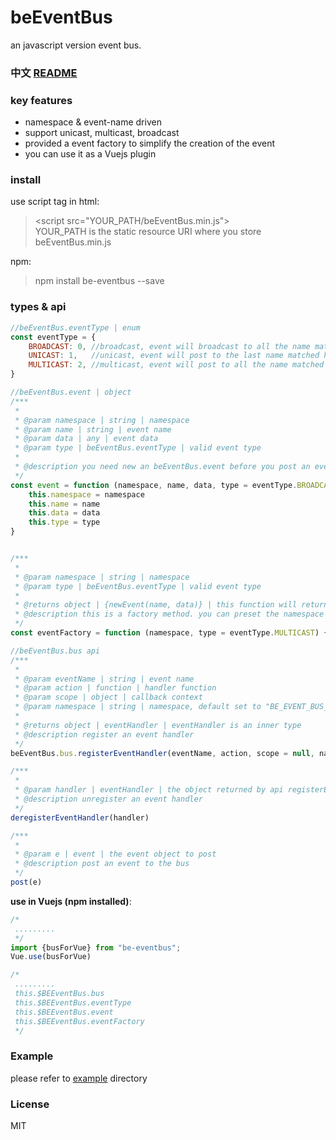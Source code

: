 # beEventBus
an javascript version event bus.  

### 中文 [README](https://github.com/AKACoder/beEventBus/blob/master/README_zh.md)

### key features  
- namespace & event-name driven  
- support unicast, multicast, broadcast  
- provided a event factory to simplify the creation of the event  
- you can use it as a Vuejs plugin  

### install  
use script tag in html:  
> \<script src="YOUR_PATH/beEventBus.min.js"></script>  
> YOUR_PATH is the static resource URI where you store beEventBus.min.js

npm:  
> npm install be-eventbus --save


### types & api  
```javascript
//beEventBus.eventType | enum
const eventType = {
    BROADCAST: 0, //broadcast, event will broadcast to all the name matched handler and ignore namespace
    UNICAST: 1,   //unicast, event will post to the last name matched handler under the namespace
    MULTICAST: 2, //multicast, event will post to all the name matched handler under the namespace
}

//beEventBus.event | object
/***
 * 
 * @param namespace | string | namespace
 * @param name | string | event name
 * @param data | any | event data
 * @param type | beEventBus.eventType | valid event type
 * 
 * @description you need new an beEventBus.event before you post an event to bus
 */
const event = function (namespace, name, data, type = eventType.BROADCAST){
    this.namespace = namespace
    this.name = name
    this.data = data
    this.type = type    
}


/***
 *
 * @param namespace | string | namespace
 * @param type | beEventBus.eventType | valid event type
 * 
 * @returns object | {newEvent(name, data)} | this function will return an object which has newEvent method that used to create new beEventBus.event
 * @description this is a factory method. you can preset the namespace and eventType, then the newEvent method of the return object will set this two parameter automatically
 */
const eventFactory = function (namespace, type = eventType.MULTICAST) {/*...*/}

//beEventBus.bus api
/***
 * 
 * @param eventName | string | event name
 * @param action | function | handler function
 * @param scope | object | callback context
 * @param namespace | string | namespace, default set to "BE_EVENT_BUS_DEFAULT_NAMESPACE"
 * 
 * @returns object | eventHandler | eventHandler is an inner type
 * @description register an event handler
 */
beEventBus.bus.registerEventHandler(eventName, action, scope = null, namespace = "BE_EVENT_BUS_DEFAULT_NAMESPACE")

/***
 *
 * @param handler | eventHandler | the object returned by api registerEventHandler
 * @description unregister an event handler
 */
deregisterEventHandler(handler)

/***
 * 
 * @param e | event | the event object to post  
 * @description post an event to the bus
 */
post(e)
```

**use in Vuejs (npm installed)**:
```javascript
/*
 .........
 */
import {busForVue} from "be-eventbus";
Vue.use(busForVue)

/*
 .........
 this.$BEEventBus.bus
 this.$BEEventBus.eventType
 this.$BEEventBus.event
 this.$BEEventBus.eventFactory
 */

```

### Example
please refer to [example](https://github.com/AKACoder/beEventBus/tree/master/example) directory

### License
MIT

